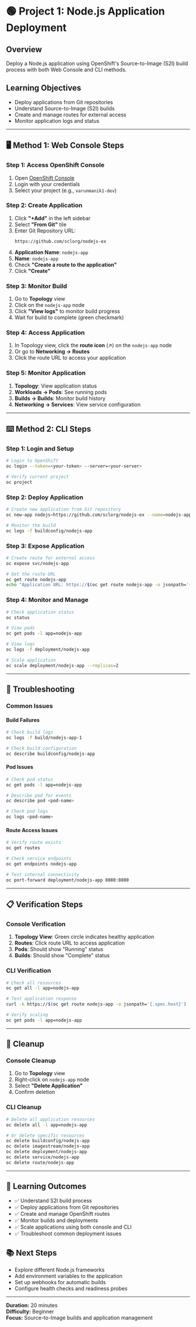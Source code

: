 # 🟢 **Project 1: Node.js Application Deployment**

## **Overview**
Deploy a Node.js application using OpenShift's Source-to-Image (S2I) build process with both Web Console and CLI methods.

## **Learning Objectives**
- Deploy applications from Git repositories
- Understand Source-to-Image (S2I) builds
- Create and manage routes for external access
- Monitor application logs and status

---

## **🖥️ Method 1: Web Console Steps**

### **Step 1: Access OpenShift Console**
1. Open [OpenShift Console](https://console-openshift-console.apps.rm3.7wse.p1.openshiftapps.com)
2. Login with your credentials
3. Select your project (e.g., `varunmanik1-dev`)

### **Step 2: Create Application**
1. Click **"+Add"** in the left sidebar
2. Select **"From Git"** tile
3. Enter Git Repository URL:
   ```
   https://github.com/sclorg/nodejs-ex
   ```
4. **Application Name**: `nodejs-app`
5. **Name**: `nodejs-app`
6. Check **"Create a route to the application"**
7. Click **"Create"**

### **Step 3: Monitor Build**
1. Go to **Topology** view
2. Click on the `nodejs-app` node
3. Click **"View logs"** to monitor build progress
4. Wait for build to complete (green checkmark)

### **Step 4: Access Application**
1. In Topology view, click the **route icon** (↗) on the `nodejs-app` node
2. Or go to **Networking → Routes**
3. Click the route URL to access your application

### **Step 5: Monitor Application**
1. **Topology**: View application status
2. **Workloads → Pods**: See running pods
3. **Builds → Builds**: Monitor build history
4. **Networking → Services**: View service configuration

---

## **⌨️ Method 2: CLI Steps**

### **Step 1: Login and Setup**
```bash
# Login to OpenShift
oc login --token=<your-token> --server=<your-server>

# Verify current project
oc project
```

### **Step 2: Deploy Application**
```bash
# Create new application from Git repository
oc new-app nodejs~https://github.com/sclorg/nodejs-ex --name=nodejs-app

# Monitor the build
oc logs -f buildconfig/nodejs-app
```

### **Step 3: Expose Application**
```bash
# Create route for external access
oc expose svc/nodejs-app

# Get the route URL
oc get route nodejs-app
echo "Application URL: https://$(oc get route nodejs-app -o jsonpath='{.spec.host}')"
```

### **Step 4: Monitor and Manage**
```bash
# Check application status
oc status

# View pods
oc get pods -l app=nodejs-app

# View logs
oc logs -f deployment/nodejs-app

# Scale application
oc scale deployment/nodejs-app --replicas=2
```

---

## **🔧 Troubleshooting**

### **Common Issues**

#### **Build Failures**
```bash
# Check build logs
oc logs -f build/nodejs-app-1

# Check build configuration
oc describe buildconfig/nodejs-app
```

#### **Pod Issues**
```bash
# Check pod status
oc get pods -l app=nodejs-app

# Describe pod for events
oc describe pod <pod-name>

# Check pod logs
oc logs <pod-name>
```

#### **Route Access Issues**
```bash
# Verify route exists
oc get routes

# Check service endpoints
oc get endpoints nodejs-app

# Test internal connectivity
oc port-forward deployment/nodejs-app 8080:8080
```

---

## **📋 Verification Steps**

### **Console Verification**
1. **Topology View**: Green circle indicates healthy application
2. **Routes**: Click route URL to access application
3. **Pods**: Should show "Running" status
4. **Builds**: Should show "Complete" status

### **CLI Verification**
```bash
# Check all resources
oc get all -l app=nodejs-app

# Test application response
curl -k https://$(oc get route nodejs-app -o jsonpath='{.spec.host}')

# Verify scaling
oc get pods -l app=nodejs-app
```

---

## **🧹 Cleanup**

### **Console Cleanup**
1. Go to **Topology** view
2. Right-click on `nodejs-app` node
3. Select **"Delete Application"**
4. Confirm deletion

### **CLI Cleanup**
```bash
# Delete all application resources
oc delete all -l app=nodejs-app

# Or delete specific resources
oc delete buildconfig/nodejs-app
oc delete imagestream/nodejs-app
oc delete deployment/nodejs-app
oc delete service/nodejs-app
oc delete route/nodejs-app
```

---

## **🎯 Learning Outcomes**
- ✅ Understand S2I build process
- ✅ Deploy applications from Git repositories
- ✅ Create and manage OpenShift routes
- ✅ Monitor builds and deployments
- ✅ Scale applications using both console and CLI
- ✅ Troubleshoot common deployment issues

## **📚 Next Steps**
- Explore different Node.js frameworks
- Add environment variables to the application
- Set up webhooks for automatic builds
- Configure health checks and readiness probes

---

**Duration:** 20 minutes  
**Difficulty:** Beginner  
**Focus:** Source-to-Image builds and application management
